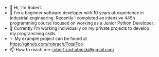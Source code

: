 - 👋 Hi, I’m Robert.
- 👀 I'm a beginner software developer with 10 years of experience in industrial engineering. Recently I completed an intensive 445h programming course focused on working as a Junior Python Developer.
- 🌱 Currently I'm working individually on my private projects to develop my programming skills.
- ✨ My example project can be found at https://github.com/robrach/TotalTop
- 📫 How to reach me: robert.rachubinski@gmail.com

<!---
robrach/robrach is a ✨ special ✨ repository because its `README.md` (this file) appears on your GitHub profile.
You can click the Preview link to take a look at your changes.
--->
